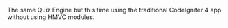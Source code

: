 The same Quiz Engine but this time using the traditional CodeIgniter 4 app without using HMVC modules.
